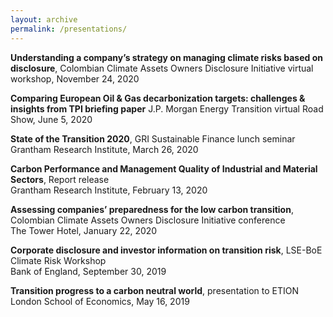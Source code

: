 ```yaml
---
layout: archive
permalink: /presentations/
---
```

**Understanding a company’s strategy on managing climate risks based on disclosure**, Colombian Climate Assets Owners Disclosure Initiative virtual workshop, November 24, 2020

**Comparing European Oil & Gas decarbonization targets: challenges & insights from TPI briefing paper** J.P. Morgan Energy Transition virtual Road Show, June 5, 2020

**State of the Transition 2020**, GRI Sustainable Finance lunch seminar  
Grantham Research Institute, March 26, 2020

**Carbon Performance and Management Quality of Industrial and Material Sectors**, Report release  
Grantham Research Institute, February 13, 2020

**Assessing companies’ preparedness for the low carbon transition**, Colombian Climate Assets Owners Disclosure Initiative conference  
The Tower Hotel, January 22, 2020

**Corporate disclosure and investor information on transition risk**, LSE-BoE Climate Risk Workshop  
Bank of England, September 30, 2019

**Transition progress to a carbon neutral world**, presentation to ETION    
London School of Economics, May 16, 2019
